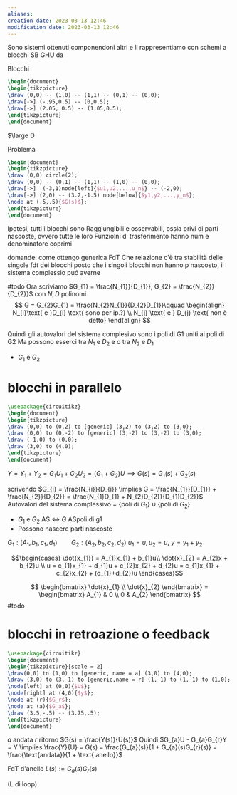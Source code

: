 ```yaml
---
aliases: 
creation date: 2023-03-13 12:46
modification date: 2023-03-13 12:46
---
```


Sono sistemi ottenuti componendoni altri e li rappresentiamo con schemi a blocchi SB GHU da

Blocchi
```tikz
\begin{document}
\begin{tikzpicture}
\draw (0,0) -- (1,0) -- (1,1) -- (0,1) -- (0,0); 
\draw[->] (-.95,0.5) -- (0,0.5);
\draw[->] (2.05, 0.5) -- (1.05,0.5);
\end{tikzpicture}
\end{document}
```

$\large D


Problema

```tikz
\begin{document}
\begin{tikzpicture}
\draw (0,0) circle(2);
\draw (0,0) -- (0,1) -- (1,1) -- (1,0) -- (0,0);
\draw[->]  (-3,1)node[left]{$u1,u2,...,u_n$} -- (-2,0);
\draw[->] (2,0) -- (3.2,-1.5) node[below]{$y1,y2,...,y_n$};
\node at (.5,.5){$G(s)$};
\end{tikzpicture}
\end{document}
```

Ipotesi,  tutti i blocchi sono Raggiungibili e osservabili, ossia privi di parti nascoste, ovvero tutte le loro Funziolni di trasferimento hanno num e denominatore coprimi

domande:
come ottengo generica FdT
Che relazione c'è tra stabilità delle singole fdt dei blocchi
posto che i singoli blocchi non hanno p nascosto, il sistema complessio puó averne



#todo
Ora scriviamo $G_{1} = \frac{N_{1}}{D_{1}}, G_{2} = \frac{N_{2}}{D_{2}}$ con $N,D$ polinomi
$$
G = G_{2}G_{1} = \frac{N_{2}N_{1}}{D_{2}D_{1}}\qquad \begin{align}
N_{i}\text{ e }D_{i} \text{ sono per ip.?} \\
N_{j} \text{ e } D_{j} \text{ non è detto}
\end{align} 
$$

Quindi gli autovalori del sistema complesivo sono i poli di G1 uniti ai poli di G2
Ma possono esserci tra $N_{1}$ e $D_{2}$
 e o tra $N_{2}$ e $D_{1}$
 - $G_{1}$ e $G_{2}$

# blocchi in parallelo
```tikz
\usepackage{circuitikz}
\begin{document}
\begin{tikzpicture}
\draw (0,0) to (0,2) to [generic] (3,2) to (3,2) to (3,0);
\draw (0,0) to (0,-2) to [generic] (3,-2) to (3,-2) to (3,0);
\draw (-1,0) to (0,0);
\draw (3,0) to (4,0);
\end{tikzpicture}
\end{document}
```
$Y = Y_{1} + Y_{2} = G_{1}U_{1} + G_{2}U_{2} = (G_{1} + G_{2})U \implies G(s) = G_{1}(s) + G_{2}(s)$

scrivendo $G_{i} = \frac{N_{i}}{D_{i}} \implies G = \frac{N_{1}}{D_{1}} + \frac{N_{2}}{D_{2}} = \frac{N_{1}D_{1} + N_{2}D_{2}}{D_{1}D_{2}}$
Autovalori del sistema complessivo = $\left\{ \text{poli di }G_{1} \right\} \cup \left\{ \text{poli di }G_{2} \right\}$
- $G_{1}$ e $G_{2}$ AS $\iff$ $G$ ASpoli di g1 
- Possono nascere parti nascoste


$G_{1} : (A_{1},b_{1},c_{1},d_{1})\qquad G_{2} : (A_{2},b_{2},c_{2},d_{2})$
$u_{1} = u, u_{2} = u$,
$y = y_{1} + y_{2}$

$$\begin{cases}
\dot{x_{1}} = A_{1}x_{1} + b_{1}u\\
\dot{x}_{2} = A_{2}x + b_{2}u \\
u = c_{1}x_{1} + d_{1}u + c_{2}x_{2} + d_{2}u = c_{1}x_{1} + c_{2}x_{2} + (d_{1}+d_{2})u
\end{cases}$$

$$
\begin{bmatrix}
\dot{x}_{1} \\
\dot{x}_{2}
\end{bmatrix} = \begin{bmatrix}
A_{1} & 0 \\
0 & A_{2}
\end{bmatrix}
$$
#todo
# blocchi in retroazione o feedback
```tikz
\usepackage{circuitikz}
\begin{document}
\begin{tikzpicture}[scale = 2]
\draw(0,0) to (1,0) to [generic, name = a] (3,0) to (4,0);
\draw (3,0) to (3,-1) to [generic,name = r] (1,-1) to (1,-1) to (1,0);
\node[left] at (0,0){$U$};
\node[right] at (4,0){$y$};
\node at (r){$G_r$};
\node at (a){$G_a$};
\draw (3.5,-.5) -- (3.75,.5);
\end{tikzpicture}
\end{document}
```

$a$ andata
$r$ ritorno
$G(s) = \frac{Y(s)}{U(s)}$
Quindi $G_{a}U - G_{a}G_{r}Y = Y \implies \frac{Y}{U} = G(s) = \frac{G_{a}(s)}{1 + G_{a}(s)G_{r}(s)} = \frac{\text{andata}}{1 + \text{ anello}}$

FdT d'anello $L(s) := G_{a}(s)G_{r}(s)$

(L di loop)